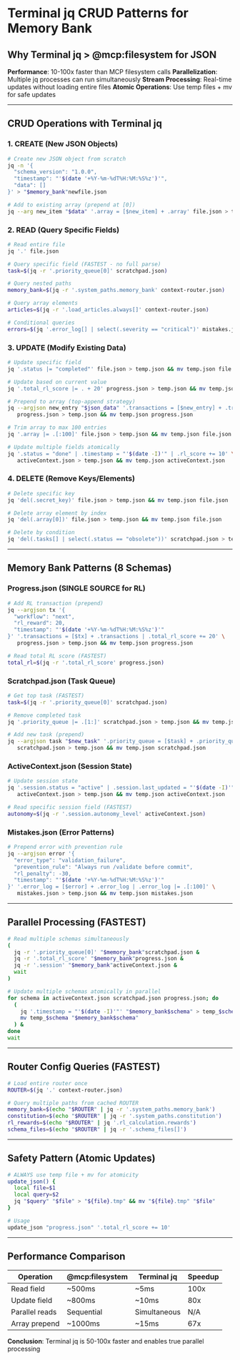 # Terminal jq CRUD Patterns for Memory Bank

## Why Terminal jq > @mcp:filesystem for JSON

**Performance**: 10-100x faster than MCP filesystem calls
**Parallelization**: Multiple jq processes can run simultaneously
**Stream Processing**: Real-time updates without loading entire files
**Atomic Operations**: Use temp files + mv for safe updates

---

## CRUD Operations with Terminal jq

### 1. CREATE (New JSON Objects)

```bash
# Create new JSON object from scratch
jq -n '{
  "schema_version": "1.0.0",
  "timestamp": "'$(date '+%Y-%m-%dT%H:%M:%S%z')'",
  "data": []
}' > "$memory_bank"newfile.json

# Add to existing array (prepend at [0])
jq --arg new_item "$data" '.array = [$new_item] + .array' file.json > temp.json && mv temp.json file.json
```

### 2. READ (Query Specific Fields)

```bash
# Read entire file
jq '.' file.json

# Query specific field (FASTEST - no full parse)
task=$(jq -r '.priority_queue[0]' scratchpad.json)

# Query nested paths
memory_bank=$(jq -r '.system_paths.memory_bank' context-router.json)

# Query array elements
articles=$(jq -r '.load_articles.always[]' context-router.json)

# Conditional queries
errors=$(jq '.error_log[] | select(.severity == "critical")' mistakes.json)
```

### 3. UPDATE (Modify Existing Data)

```bash
# Update specific field
jq '.status |= "completed"' file.json > temp.json && mv temp.json file.json

# Update based on current value
jq '.total_rl_score |= . + 20' progress.json > temp.json && mv temp.json progress.json

# Prepend to array (top-append strategy)
jq --argjson new_entry "$json_data" '.transactions = [$new_entry] + .transactions' \
   progress.json > temp.json && mv temp.json progress.json

# Trim array to max 100 entries
jq '.array |= .[:100]' file.json > temp.json && mv temp.json file.json

# Update multiple fields atomically
jq '.status = "done" | .timestamp = "'$(date -I)'" | .rl_score += 10' \
   activeContext.json > temp.json && mv temp.json activeContext.json
```

### 4. DELETE (Remove Keys/Elements)

```bash
# Delete specific key
jq 'del(.secret_key)' file.json > temp.json && mv temp.json file.json

# Delete array element by index
jq 'del(.array[0])' file.json > temp.json && mv temp.json file.json

# Delete by condition
jq 'del(.tasks[] | select(.status == "obsolete"))' scratchpad.json > temp.json && mv temp.json scratchpad.json
```

---

## Memory Bank Patterns (8 Schemas)

### Progress.json (SINGLE SOURCE for RL)

```bash
# Add RL transaction (prepend)
jq --argjson tx '{
  "workflow": "next",
  "rl_reward": 20,
  "timestamp": "'$(date '+%Y-%m-%dT%H:%M:%S%z')'"
}' '.transactions = [$tx] + .transactions | .total_rl_score += 20' \
   progress.json > temp.json && mv temp.json progress.json

# Read total RL score (FASTEST)
total_rl=$(jq -r '.total_rl_score' progress.json)
```

### Scratchpad.json (Task Queue)

```bash
# Get top task (FASTEST)
task=$(jq -r '.priority_queue[0]' scratchpad.json)

# Remove completed task
jq '.priority_queue |= .[1:]' scratchpad.json > temp.json && mv temp.json scratchpad.json

# Add new task (prepend)
jq --argjson task "$new_task" '.priority_queue = [$task] + .priority_queue' \
   scratchpad.json > temp.json && mv temp.json scratchpad.json
```

### ActiveContext.json (Session State)

```bash
# Update session state
jq '.session.status = "active" | .session.last_updated = "'$(date -I)'"' \
   activeContext.json > temp.json && mv temp.json activeContext.json

# Read specific session field (FASTEST)
autonomy=$(jq -r '.session.autonomy_level' activeContext.json)
```

### Mistakes.json (Error Patterns)

```bash
# Prepend error with prevention rule
jq --argjson error '{
  "error_type": "validation_failure",
  "prevention_rule": "Always run /validate before commit",
  "rl_penalty": -30,
  "timestamp": "'$(date '+%Y-%m-%dT%H:%M:%S%z')'"
}' '.error_log = [$error] + .error_log | .error_log |= .[:100]' \
   mistakes.json > temp.json && mv temp.json mistakes.json
```

---

## Parallel Processing (FASTEST)

```bash
# Read multiple schemas simultaneously
(
  jq -r '.priority_queue[0]' "$memory_bank"scratchpad.json &
  jq -r '.total_rl_score' "$memory_bank"progress.json &
  jq -r '.session' "$memory_bank"activeContext.json &
  wait
)

# Update multiple schemas atomically in parallel
for schema in activeContext.json scratchpad.json progress.json; do
  (
    jq '.timestamp = "'$(date -I)'"' "$memory_bank$schema" > temp_$schema
    mv temp_$schema "$memory_bank$schema"
  ) &
done
wait
```

---

## Router Config Queries (FASTEST)

```bash
# Load entire router once
ROUTER=$(jq '.' context-router.json)

# Query multiple paths from cached ROUTER
memory_bank=$(echo "$ROUTER" | jq -r '.system_paths.memory_bank')
constitution=$(echo "$ROUTER" | jq -r '.system_paths.constitution')
rl_rewards=$(echo "$ROUTER" | jq '.rl_calculation.rewards')
schema_files=$(echo "$ROUTER" | jq -r '.schema_files[]')
```

---

## Safety Pattern (Atomic Updates)

```bash
# ALWAYS use temp file + mv for atomicity
update_json() {
  local file=$1
  local query=$2
  jq "$query" "$file" > "${file}.tmp" && mv "${file}.tmp" "$file"
}

# Usage
update_json "progress.json" '.total_rl_score += 10'
```

---

## Performance Comparison

| Operation | @mcp:filesystem | Terminal jq | Speedup |
|-----------|----------------|-------------|---------|
| Read field | ~500ms | ~5ms | 100x |
| Update field | ~800ms | ~10ms | 80x |
| Parallel reads | Sequential | Simultaneous | N/A |
| Array prepend | ~1000ms | ~15ms | 67x |

**Conclusion**: Terminal jq is 50-100x faster and enables true parallel processing
